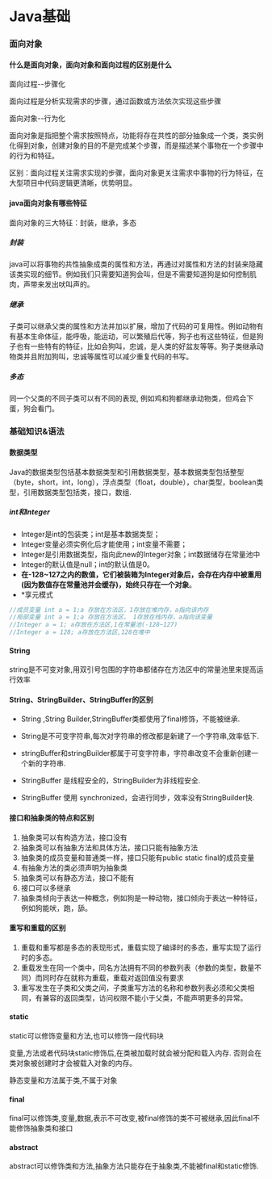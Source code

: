 # Java基础

### 面向对象

#### 什么是面向对象，面向对象和面向过程的区别是什么

面向过程--步骤化

面向过程是分析实现需求的步骤，通过函数或方法依次实现这些步骤

面向对象--行为化

面向对象是指把整个需求按照特点，功能将存在共性的部分抽象成一个类，类实例化得到对象，创建对象的目的不是完成某个步骤，而是描述某个事物在一个步骤中的行为和特征。

区别：面向过程关注需求实现的步骤，面向对象更关注需求中事物的行为特征，在大型项目中代码逻辑更清晰，优势明显。

#### java面向对象有哪些特征

面向对象的三大特征：封装，继承，多态

##### 封装

java可以将事物的共性抽象成类的属性和方法，再通过对属性和方法的封装来隐藏该类实现的细节。例如我们只需要知道狗会叫，但是不需要知道狗是如何控制肌肉，声带来发出吠叫声的。

##### 继承

子类可以继承父类的属性和方法并加以扩展，增加了代码的可复用性。例如动物有有基本生命体征，能呼吸，能运动，可以繁殖后代等，狗子也有这些特征，但是狗子也有一些特有的特征，比如会狗叫，忠诚，是人类的好盆友等等。狗子类继承动物类并且附加狗叫，忠诚等属性可以减少重复代码的书写。

##### 多态

同一个父类的不同子类可以有不同的表现, 例如鸡和狗都继承动物类，但鸡会下蛋，狗会看门。

### 基础知识&语法

#### 数据类型

Java的数据类型包括基本数据类型和引用数据类型，基本数据类型包括整型（byte，short，int，long），浮点类型（float，double），char类型，boolean类型，引用数据类型包括类，接口，数组.

##### int和Integer

- Integer是int的包装类；int是基本数据类型；
- Integer变量必须实例化后才能使用；int变量不需要；
- Integer是引用数据类型，指向此new的Integer对象；int数据储存在常量池中
- Integer的默认值是null；int的默认值是0。
- **在-128~127之内的数值，它们被装箱为Integer对象后，会存在内存中被重用(因为数值存在常量池并会缓存)，始终只存在一个对象**。
- *享元模式

```java
//成员变量 int a = 1;a 存放在方法区，1存放在堆内存，a指向该内存
//局部变量 int a = 1;a 存放在方法区， 1存放在栈内存，a指向该变量
//Integer a = 1; a存放在方法区,1在常量池(-128~127)
//Integer a = 128; a存放在方法区,128在堆中
```

#### String

string是不可变对象,用双引号包围的字符串都储存在方法区中的常量池里来提高运行效率

#### **String、StringBuilder、StringBuffer的区别**

- String ,String Builder,StringBuffer类都使用了final修饰，不能被继承.

- String是不可变字符串,每次对字符串的修改都是新建了一个字符串,效率低下.

- stringBuffer和stringBuilder都属于可变字符串，字符串改变不会重新创建一个新的字符串.

- StringBuffer 是线程安全的，StringBuilder为非线程安全.

- StringBuffer 使用 synchronized，会进行同步，效率没有StringBuilder快.

#### 接口和抽象类的特点和区别

1. 抽象类可以有构造方法，接口没有
2. 抽象类可以有抽象方法和具体方法，接口只能有抽象方法
3. 抽象类的成员变量和普通类一样，接口只能有public static final的成员变量
4. 有抽象方法的类必须声明为抽象类
5. 抽象类可以有静态方法，接口不能有
6. 接口可以多继承
7. 抽象类倾向于表达一种概念，例如狗是一种动物，接口倾向于表达一种特征，例如狗能吠，跑，舔。

#### 重写和重载的区别

1. 重载和重写都是多态的表现形式，重载实现了编译时的多态，重写实现了运行时的多态。
2. 重载发生在同一个类中，同名方法拥有不同的参数列表（参数的类型，数量不同）而同时存在就称为重载，重载对返回值没有要求
3. 重写发生在子类和父类之间，子类重写方法的名称和参数列表必须和父类相同，有兼容的返回类型，访问权限不能小于父类，不能声明更多的异常。

#### static

static可以修饰变量和方法,也可以修饰一段代码块

变量,方法或者代码块static修饰后,在类被加载时就会被分配和载入内存. 否则会在类对象被创建时才会被载入对象的内存。

静态变量和方法属于类,不属于对象

#### final

final可以修饰类,变量,数据,表示不可改变,被final修饰的类不可被继承,因此final不能修饰抽象类和接口

#### abstract

abstract可以修饰类和方法,抽象方法只能存在于抽象类,不能被final和static修饰.

### 